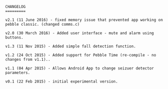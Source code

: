 	CHANGELOG
	=========

	v2.1 (11 June 2016) - fixed memory issue that prevented app working on pebble classic. (changed comms.c)

	v2.0 (30 March 2016) - Added user interface - mute and alarm using buttons.

	v1.3 (11 Nov 2015) - Added simple fall detection function.

	v1.2 (24 Oct 2015) - Added support for Pebble Time (re-compile - no changes from v1.1)..

	v1.1 (04 Apr 2015) - Allows Android App to change seizuer detector parameters.

	v0.1 (22 Feb 2015) - initial experimental version.
